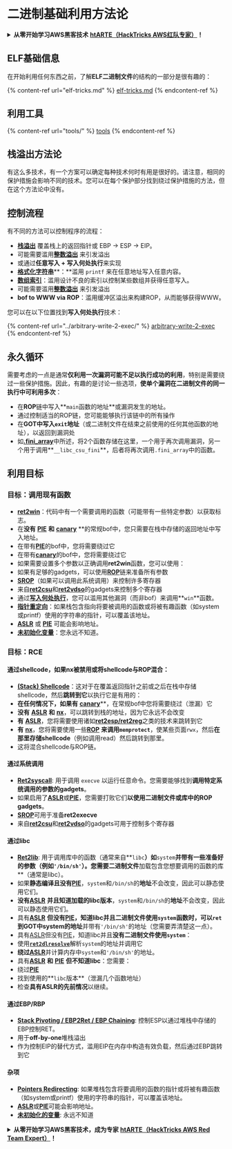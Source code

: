 # 二进制基础利用方法论

<details>

<summary><strong>从零开始学习AWS黑客技术</strong> <a href="https://training.hacktricks.xyz/courses/arte"><strong>htARTE（HackTricks AWS红队专家）</strong></a><strong>！</strong></summary>

支持HackTricks的其他方式：

* 如果您想看到您的**公司在HackTricks中做广告**或**下载PDF格式的HackTricks**，请查看[**订阅计划**](https://github.com/sponsors/carlospolop)!
* 获取[**官方PEASS & HackTricks周边产品**](https://peass.creator-spring.com)
* 探索[**PEASS家族**](https://opensea.io/collection/the-peass-family)，我们的独家[NFT](https://opensea.io/collection/the-peass-family)收藏品
* **加入** 💬 [**Discord群**](https://discord.gg/hRep4RUj7f) 或 [**电报群**](https://t.me/peass) 或在**Twitter**上关注我们 🐦 [**@hacktricks\_live**](https://twitter.com/hacktricks\_live)**。**
* 通过向[**HackTricks**](https://github.com/carlospolop/hacktricks)和[**HackTricks Cloud**](https://github.com/carlospolop/hacktricks-cloud) github仓库提交PR来分享您的黑客技巧。

</details>

## ELF基础信息

在开始利用任何东西之前，了解**ELF二进制文件**的结构的一部分是很有趣的：

{% content-ref url="elf-tricks.md" %}
[elf-tricks.md](elf-tricks.md)
{% endcontent-ref %}

## 利用工具

{% content-ref url="tools/" %}
[tools](tools/)
{% endcontent-ref %}

## 栈溢出方法论

有这么多技术，有一个方案可以确定每种技术何时有用是很好的。请注意，相同的保护措施会影响不同的技术。您可以在每个保护部分找到绕过保护措施的方法，但在这个方法论中没有。

## 控制流程

有不同的方法可以控制程序的流程：

* [**栈溢出**](../stack-overflow/) 覆盖栈上的返回指针或 EBP -> ESP -> EIP。
* 可能需要滥用[**整数溢出**](../integer-overflow.md) 来引发溢出
* 或通过**任意写入 + 写入何处执行**来实现
* [**格式化字符串**](../format-strings/)**：**滥用 `printf` 来在任意地址写入任意内容。
* [**数组索引**](../array-indexing.md)：滥用设计不良的索引以控制某些数组并获得任意写入。
* 可能需要滥用[**整数溢出**](../integer-overflow.md) 来引发溢出
* **bof to WWW via ROP**：滥用缓冲区溢出来构建ROP，从而能够获得WWW。

您可以在以下位置找到**写入何处执行**技术：

{% content-ref url="../arbitrary-write-2-exec/" %}
[arbitrary-write-2-exec](../arbitrary-write-2-exec/)
{% endcontent-ref %}

## 永久循环

需要考虑的一点是通常**仅利用一次漏洞可能不足以执行成功的利用**，特别是需要绕过一些保护措施。因此，有趣的是讨论一些选项，**使单个漏洞在二进制文件的同一执行中可利用多次**：

* 在**ROP**链中写入**`main`函数的地址**或漏洞发生的地址。
* 通过控制适当的ROP链，您可能能够执行该链中的所有操作
* 在**GOT中写入`exit`地址**（或二进制文件在结束之前使用的任何其他函数的地址），以返回到漏洞处
* 如[**.fini\_array**](../arbitrary-write-2-exec/www2exec-.dtors-and-.fini\_array.md#eternal-loop)中所述，将2个函数存储在这里，一个用于再次调用漏洞，另一个用于调用**`__libc_csu_fini`**，后者将再次调用`.fini_array`中的函数。

## 利用目标

### 目标：调用现有函数

* [**ret2win**](./#ret2win)：代码中有一个需要调用的函数（可能带有一些特定参数）以获取标志。
* 在**没有** [**PIE**](../common-binary-protections-and-bypasses/pie/) **和** [**canary**](../common-binary-protections-and-bypasses/stack-canaries/) **的常规bof中，您只需要在栈中存储的返回地址中写入地址。
* 在带有[**PIE**](../common-binary-protections-and-bypasses/pie/)的bof中，您将需要绕过它
* 在带有[**canary**](../common-binary-protections-and-bypasses/stack-canaries/)的bof中，您将需要绕过它
* 如果需要设置多个参数以正确调用**ret2win**函数，您可以使用：
* 如果有足够的gadgets，可以使用[**ROP**](./#rop-and-ret2...-techniques)链来准备所有参数
* [**SROP**](../rop-return-oriented-programing/srop-sigreturn-oriented-programming/)（如果可以调用此系统调用）来控制许多寄存器
* 来自[**ret2csu**](../rop-return-oriented-programing/ret2csu.md)和[**ret2vdso**](../rop-return-oriented-programing/ret2vdso.md)的gadgets来控制多个寄存器
* 通过[**写入何处执行**](../arbitrary-write-2-exec/)，您可以滥用其他漏洞（而非bof）来调用**`win`**函数。
* [**指针重定向**](../stack-overflow/pointer-redirecting.md)：如果栈包含指向将要被调用的函数或将被有趣函数（如system或printf）使用的字符串的指针，可以覆盖该地址。
* [**ASLR**](../common-binary-protections-and-bypasses/aslr/) 或 [**PIE**](../common-binary-protections-and-bypasses/pie/) 可能会影响地址。
* [**未初始化变量**](../stack-overflow/uninitialized-variables.md)：您永远不知道。

### 目标：RCE

#### 通过shellcode，如果nx被禁用或将shellcode与ROP混合：

* [**(Stack) Shellcode**](./#stack-shellcode)：这对于在覆盖返回指针之前或之后在栈中存储shellcode，然后**跳转到它**以执行它是有用的：
* **在任何情况下，如果有** [**canary**](../common-binary-protections-and-bypasses/stack-canaries/)**，在常规bof中您将需要绕过（泄漏）它
* **没有** [**ASLR**](../common-binary-protections-and-bypasses/aslr/) **和** [**nx**](../common-binary-protections-and-bypasses/no-exec-nx.md)，可以跳转到栈的地址，因为它永远不会改变
* **有** [**ASLR**](../common-binary-protections-and-bypasses/aslr/)，您将需要使用诸如[**ret2esp/ret2reg**](../rop-return-oriented-programing/ret2esp-ret2reg.md)之类的技术来跳转到它
* **有** [**nx**](../common-binary-protections-and-bypasses/no-exec-nx.md)，您将需要使用一些[**ROP**](../rop-return-oriented-programing/) **来调用`memprotect`**，使某些页面`rwx`，然后**在那里存储shellcode**（例如调用read）然后跳转到那里。
* 这将混合shellcode与ROP链。
#### 通过系统调用

* [**Ret2syscall**](../rop-return-oriented-programing/rop-syscall-execv/): 用于调用 `execve` 以运行任意命令。您需要能够找到**调用特定系统调用的参数的gadgets**。
* 如果启用了[**ASLR**](../common-binary-protections-and-bypasses/aslr/)或[**PIE**](../common-binary-protections-and-bypasses/pie/)，您需要打败它们**以使用二进制文件或库中的ROP gadgets**。
* [**SROP**](../rop-return-oriented-programing/srop-sigreturn-oriented-programming/)可用于准备**ret2execve**
* 来自[**ret2csu**](../rop-return-oriented-programing/ret2csu.md)和[**ret2vdso**](../rop-return-oriented-programing/ret2vdso.md)的gadgets可用于控制多个寄存器

#### 通过libc

* [**Ret2lib**](../rop-return-oriented-programing/ret2lib/): 用于调用库中的函数（通常来自**`libc`**）如**`system`**并带有一些准备好的参数（例如`'/bin/sh'`）。您需要二进制文件**加载包含您想要调用的函数的库**（通常是libc）。
* 如果**静态编译且没有**[**PIE**](../common-binary-protections-and-bypasses/pie/)，`system`和`/bin/sh`的**地址**不会改变，因此可以静态使用它们。
* **没有**[**ASLR**](../common-binary-protections-and-bypasses/aslr/) **并且知道加载的libc版本**，`system`和`/bin/sh`的**地址**不会改变，因此可以静态使用它们。
* 具有[**ASLR**](../common-binary-protections-and-bypasses/aslr/) **但没有**[**PIE**](../common-binary-protections-and-bypasses/pie/)**，知道libc并且二进制文件使用`system`**函数时，可以**`ret`到GOT中system的地址**并带有`'/bin/sh'`的地址（您需要弄清楚这一点）。
* 具有[ASLR](../common-binary-protections-and-bypasses/aslr/)但没有[PIE](../common-binary-protections-and-bypasses/pie/)，知道libc并且**没有二进制文件使用`system`**：
* 使用[**`ret2dlresolve`**](../rop-return-oriented-programing/ret2dlresolve.md)解析`system`的地址并调用它&#x20;
* **绕过**[**ASLR**](../common-binary-protections-and-bypasses/aslr/)并计算内存中`system`和`'/bin/sh'`的地址。
* 具有[**ASLR**](../common-binary-protections-and-bypasses/aslr/) **和** [**PIE**](../common-binary-protections-and-bypasses/pie/) **但不知道libc**：您需要：
* 绕过[**PIE**](../common-binary-protections-and-bypasses/pie/)
* 找到使用的**`libc`版本**（泄漏几个函数地址）
* 检查**具有ASLR的先前情况**以继续。

#### 通过EBP/RBP

* [**Stack Pivoting / EBP2Ret / EBP Chaining**](../stack-overflow/stack-pivoting-ebp2ret-ebp-chaining.md): 控制ESP以通过堆栈中存储的EBP控制RET。
* 用于**off-by-one**堆栈溢出
* 作为控制EIP的替代方式，滥用EIP在内存中构造有效负载，然后通过EBP跳转到它

#### 杂项

* [**Pointers Redirecting**](../stack-overflow/pointer-redirecting.md): 如果堆栈包含将要调用的函数的指针或将被有趣函数（如system或printf）使用的字符串的指针，可以覆盖该地址。
* [**ASLR**](../common-binary-protections-and-bypasses/aslr/)或[**PIE**](../common-binary-protections-and-bypasses/pie/)可能会影响地址。
* [**未初始化的变量**](../stack-overflow/uninitialized-variables.md): 永远不知道

<details>

<summary><strong>从零开始学习AWS黑客技术，成为专家</strong> <a href="https://training.hacktricks.xyz/courses/arte"><strong>htARTE（HackTricks AWS Red Team Expert）</strong></a><strong>！</strong></summary>

支持HackTricks的其他方式：

* 如果您想在HackTricks中看到您的**公司广告**或**下载PDF版HackTricks**，请查看[**订阅计划**](https://github.com/sponsors/carlospolop)!
* 获取[**官方PEASS & HackTricks周边产品**](https://peass.creator-spring.com)
* 发现[**PEASS家族**](https://opensea.io/collection/the-peass-family)，我们的独家[NFTs](https://opensea.io/collection/the-peass-family)收藏品
* **加入** 💬 [**Discord群**](https://discord.gg/hRep4RUj7f) 或 [**电报群**](https://t.me/peass) 或在**Twitter** 🐦 [**@hacktricks\_live**](https://twitter.com/hacktricks\_live)**上关注**我们。
* 通过向[**HackTricks**](https://github.com/carlospolop/hacktricks)和[**HackTricks Cloud**](https://github.com/carlospolop/hacktricks-cloud) github仓库提交PR来分享您的黑客技巧。

</details>
